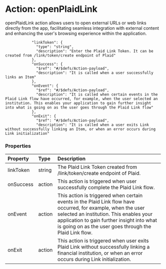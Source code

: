 # Action: openPlaidLink

openPlaidLink action allows users to open external URLs or web links directly from the app, facilitating seamless integration with external content and enhancing the user's browsing experience within the application.



                "linkToken": {
                  "type": "string",
                  "description": "Enter the Plaid Link Token. It can be created from /link/token/create endpoint of Plaid"
                },
                "onSuccess": {
                  "$ref": "#/$defs/Action-payload",
                  "description": "It is called when a user successfully links an Item"
                },
                "onEvent": {
                  "$ref": "#/$defs/Action-payload",
                  "description": "It is called when certain events in the Plaid Link flow have occurred, for example, when the user selected an institution. This enables your application to gain further insight into what is going on as the user goes through the Plaid Link flow"
                },
                "onExit": {
                  "$ref": "#/$defs/Action-payload",
                  "description": "It is called when a user exits Link without successfully linking an Item, or when an error occurs during Link initialization"


        
### Properties

| Property          | Type    | Description                 |
| :---------------- | :------ | :-------------------------- |
| linkToken         | string  | The Plaid Link Token created from /link/token/create endpoint of Plaid. |
| onSuccess | action | This action is triggered when user successfully complete the Plaid Link flow. |
| onEvent | action | This action is triggered when certain events in the Plaid Link flow have occurred, for example, when the user selected an institution. This enables your application to gain further insight into what is going on as the user goes through the Plaid Link flow. |
| onExit | action | This action is triggered when user exits Plaid Link without successfully linking a financial institution, or when an error occurs during Link initialization. |
